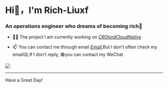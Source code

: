<h1 align=“center”>Hi👋，I'm Rich-Liuxf</h1>
<h3 align=“center”>An operations engineer who dreams of becoming rich🤑</h3>


- 👨‍💻 The project I am currently working on *[CROlordCloudNative](https://github.com/Roliyal/CROlordCloudNative)*

- 📫 You can contact me through email *[Email](root_lliu@163.com)*,But I don't often check my email😜,If I don't reply, 🟢you can contact my WeChat


![](https://visitor-badge.glitch.me/badge?page_id=Rich-Liuxf)

---

Have a Great Day!
  

